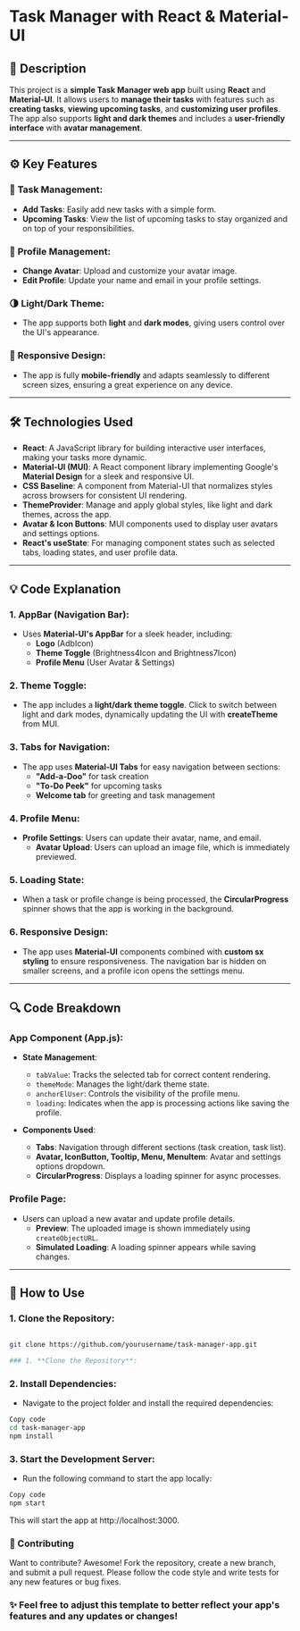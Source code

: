 # Task Manager with React & Material-UI

## 🌟 Description
This project is a **simple Task Manager web app** built using **React** and **Material-UI**. It allows users to **manage their tasks** with features such as **creating tasks**, **viewing upcoming tasks**, and **customizing user profiles**. The app also supports **light and dark themes** and includes a **user-friendly interface** with **avatar management**.

---

## ⚙️ Key Features

### 📝 **Task Management**:
- **Add Tasks**: Easily add new tasks with a simple form.
- **Upcoming Tasks**: View the list of upcoming tasks to stay organized and on top of your responsibilities.

### 👤 **Profile Management**:
- **Change Avatar**: Upload and customize your avatar image.
- **Edit Profile**: Update your name and email in your profile settings.

### 🌗 **Light/Dark Theme**:
- The app supports both **light** and **dark modes**, giving users control over the UI's appearance.

### 📱 **Responsive Design**:
- The app is fully **mobile-friendly** and adapts seamlessly to different screen sizes, ensuring a great experience on any device.

---

## 🛠️ Technologies Used
- **React**: A JavaScript library for building interactive user interfaces, making your tasks more dynamic.
- **Material-UI (MUI)**: A React component library implementing Google's **Material Design** for a sleek and responsive UI.
- **CSS Baseline**: A component from Material-UI that normalizes styles across browsers for consistent UI rendering.
- **ThemeProvider**: Manage and apply global styles, like light and dark themes, across the app.
- **Avatar & Icon Buttons**: MUI components used to display user avatars and settings options.
- **React's useState**: For managing component states such as selected tabs, loading states, and user profile data.

---

## 💡 Code Explanation

### 1. **AppBar (Navigation Bar)**:
- Uses **Material-UI's AppBar** for a sleek header, including:
  - **Logo** (AdbIcon)
  - **Theme Toggle** (Brightness4Icon and Brightness7Icon)
  - **Profile Menu** (User Avatar & Settings)

### 2. **Theme Toggle**:
- The app includes a **light/dark theme toggle**. Click to switch between light and dark modes, dynamically updating the UI with **createTheme** from MUI.

### 3. **Tabs for Navigation**:
- The app uses **Material-UI Tabs** for easy navigation between sections:
  - **"Add-a-Doo"** for task creation
  - **"To-Do Peek"** for upcoming tasks
  - **Welcome tab** for greeting and task management

### 4. **Profile Menu**:
- **Profile Settings**: Users can update their avatar, name, and email.
  - **Avatar Upload**: Users can upload an image file, which is immediately previewed.

### 5. **Loading State**:
- When a task or profile change is being processed, the **CircularProgress** spinner shows that the app is working in the background.

### 6. **Responsive Design**:
- The app uses **Material-UI** components combined with **custom sx styling** to ensure responsiveness. The navigation bar is hidden on smaller screens, and a profile icon opens the settings menu.

---

## 🔍 Code Breakdown

### **App Component (App.js)**:
- **State Management**:
  - `tabValue`: Tracks the selected tab for correct content rendering.
  - `themeMode`: Manages the light/dark theme state.
  - `anchorElUser`: Controls the visibility of the profile menu.
  - `loading`: Indicates when the app is processing actions like saving the profile.

- **Components Used**:
  - **Tabs**: Navigation through different sections (task creation, task list).
  - **Avatar, IconButton, Tooltip, Menu, MenuItem**: Avatar and settings options dropdown.
  - **CircularProgress**: Displays a loading spinner for async processes.

### **Profile Page**:
- Users can upload a new avatar and update profile details.
  - **Preview**: The uploaded image is shown immediately using `createObjectURL`.
  - **Simulated Loading**: A loading spinner appears while saving changes.

---

## 🚀 How to Use

### 1. **Clone the Repository**:
```bash

git clone https://github.com/yourusername/task-manager-app.git

### 1. **Clone the Repository**:

```

### 2. **Install Dependencies**:
- Navigate to the project folder and install the required dependencies:

```bash
Copy code
cd task-manager-app
npm install
```

### 3. **Start the Development Server**:
- Run the following command to start the app locally:

```bash
Copy code
npm start
```
This will start the app at http://localhost:3000.

### 🤝 Contributing
Want to contribute? Awesome! Fork the repository, create a new branch, and submit a pull request. Please follow the code style and write tests for any new features or bug fixes.

### ✨ Feel free to adjust this template to better reflect your app's features and any updates or changes!

